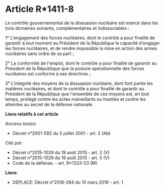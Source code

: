 # Article R*1411-8

Le contrôle gouvernemental de la dissuasion nucléaire est exercé dans les trois domaines suivants, complémentaires et
indissociables : 

1° L'engagement des forces nucléaires, dont le contrôle a pour finalité de garantir à tout moment au Président de la
République la capacité d'engager les forces nucléaires, et de rendre impossible la mise en action des armes nucléaires sans
ordre de sa part ; 

2° La conformité de l'emploi, dont le contrôle a pour finalité de garantir au Président de la République que la posture
opérationnelle des forces nucléaires est conforme à ses directives ; 

3° L'intégrité des moyens de la dissuasion nucléaire, dont font partie les matières nucléaires, et dont le contrôle a pour
finalité de garantir au Président de la République que l'ensemble de ces moyens est, en tout temps, protégé contre les actes
malveillants ou hostiles et contre les atteintes au secret de la défense nationale.

**Liens relatifs à cet article**

_Anciens textes_:

  - Décret n°2001-592 du 5 juillet 2001 - art. 2 (Ab)

_Cité par_:

  - Décret n°2015-1029 du 19 août 2015 - art. 2 (V)
  - Décret n°2015-1029 du 19 août 2015 - art. 5 (V)
  - Code de la défense. - art. R*1333-53 (M)

**Liens**:

  - DEPLACE: Décret n°2016-284 du 10 mars 2016 - art. 1
